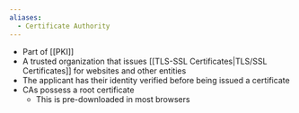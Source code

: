 ```yaml
---
aliases:
  - Certificate Authority
---
```

- Part of [[PKI]]
- A trusted organization that issues [[TLS-SSL Certificates|TLS/SSL Certificates]] for websites and other entities
- The applicant has their identity verified before being issued a certificate
- CAs possess a root certificate
	- This is pre-downloaded in most browsers